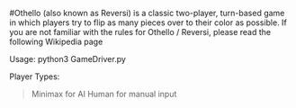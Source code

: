 #Othello (also known as Reversi) 
is a classic two-player, turn-based game in which players try to flip as many pieces over to their color as possible. If you are not familiar with the rules for Othello / Reversi, please read the following Wikipedia page

Usage:
python3 GameDriver.py <playertype> <playertype>

Player Types:
>Minimax for AI
>Human for manual input